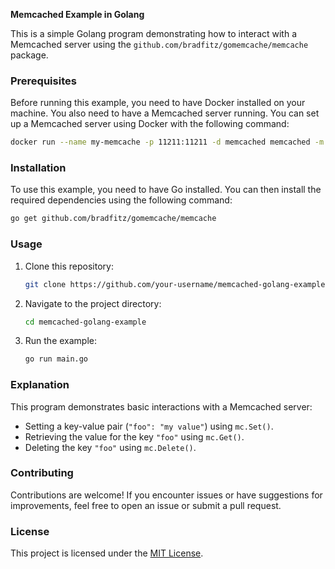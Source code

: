 
**Memcached Example in Golang**

This is a simple Golang program demonstrating how to interact with a Memcached server using the `github.com/bradfitz/gomemcache/memcache` package.

### Prerequisites

Before running this example, you need to have Docker installed on your machine. You also need to have a Memcached server running. You can set up a Memcached server using Docker with the following command:

```bash
docker run --name my-memcache -p 11211:11211 -d memcached memcached -m 64
```

### Installation

To use this example, you need to have Go installed. You can then install the required dependencies using the following command:

```bash
go get github.com/bradfitz/gomemcache/memcache
```

### Usage

1. Clone this repository:

   ```bash
   git clone https://github.com/your-username/memcached-golang-example.git
   ```

2. Navigate to the project directory:

   ```bash
   cd memcached-golang-example
   ```

3. Run the example:

   ```bash
   go run main.go
   ```

### Explanation

This program demonstrates basic interactions with a Memcached server:

- Setting a key-value pair (`"foo": "my value"`) using `mc.Set()`.
- Retrieving the value for the key `"foo"` using `mc.Get()`.
- Deleting the key `"foo"` using `mc.Delete()`.

### Contributing

Contributions are welcome! If you encounter issues or have suggestions for improvements, feel free to open an issue or submit a pull request.

### License

This project is licensed under the [MIT License](LICENSE).

